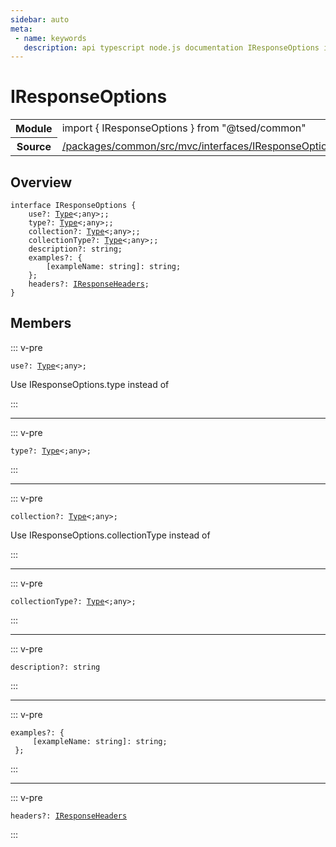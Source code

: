 ```yaml
---
sidebar: auto
meta:
 - name: keywords
   description: api typescript node.js documentation IResponseOptions interface
---
```

# IResponseOptions <Badge text="Interface" type="interface"/>
<!-- Summary -->
<section class="symbol-info"><table class="is-full-width"><tbody><tr><th>Module</th><td><div class="lang-typescript"><span class="token keyword">import</span> { IResponseOptions }&nbsp;<span class="token keyword">from</span>&nbsp;<span class="token string">"@tsed/common"</span></div></td></tr><tr><th>Source</th><td><a href="https://github.com/TypedProject/ts-express-decorators/blob/v5.2.5/packages/common/src/mvc/interfaces/IResponseOptions.ts#L0-L0">/packages/common/src/mvc/interfaces/IResponseOptions.ts</a></td></tr></tbody></table></section>

<!-- Overview -->
## Overview


<pre><code class="typescript-lang "><span class="token keyword">interface</span> IResponseOptions <span class="token punctuation">{</span>
    use?<span class="token punctuation">:</span> <a href="/api/core/interfaces/Type.html"><span class="token">Type</span></a>&lt<span class="token punctuation">;</span><span class="token keyword">any</span>&gt<span class="token punctuation">;</span><span class="token punctuation">;</span>
    type?<span class="token punctuation">:</span> <a href="/api/core/interfaces/Type.html"><span class="token">Type</span></a>&lt<span class="token punctuation">;</span><span class="token keyword">any</span>&gt<span class="token punctuation">;</span><span class="token punctuation">;</span>
    collection?<span class="token punctuation">:</span> <a href="/api/core/interfaces/Type.html"><span class="token">Type</span></a>&lt<span class="token punctuation">;</span><span class="token keyword">any</span>&gt<span class="token punctuation">;</span><span class="token punctuation">;</span>
    collectionType?<span class="token punctuation">:</span> <a href="/api/core/interfaces/Type.html"><span class="token">Type</span></a>&lt<span class="token punctuation">;</span><span class="token keyword">any</span>&gt<span class="token punctuation">;</span><span class="token punctuation">;</span>
    description?<span class="token punctuation">:</span> <span class="token keyword">string</span><span class="token punctuation">;</span>
    examples?<span class="token punctuation">:</span> <span class="token punctuation">{</span>
        <span class="token punctuation">[</span>exampleName<span class="token punctuation">:</span> <span class="token keyword">string</span><span class="token punctuation">]</span><span class="token punctuation">:</span> <span class="token keyword">string</span><span class="token punctuation">;</span>
    <span class="token punctuation">}</span><span class="token punctuation">;</span>
    headers?<span class="token punctuation">:</span> <a href="/api/common/mvc/interfaces/IResponseHeaders.html"><span class="token">IResponseHeaders</span></a><span class="token punctuation">;</span>
<span class="token punctuation">}</span></code></pre>



<!-- Members -->




## Members


::: v-pre

<div class="method-overview">
<pre><code class="typescript-lang deprecated ">use?<span class="token punctuation">:</span> <a href="/api/core/interfaces/Type.html"><span class="token">Type</span></a>&lt<span class="token punctuation">;</span><span class="token keyword">any</span>&gt<span class="token punctuation">;</span></code></pre>

</div>



Use IResponseOptions.type instead of



:::



***



::: v-pre

<div class="method-overview">
<pre><code class="typescript-lang ">type?<span class="token punctuation">:</span> <a href="/api/core/interfaces/Type.html"><span class="token">Type</span></a>&lt<span class="token punctuation">;</span><span class="token keyword">any</span>&gt<span class="token punctuation">;</span></code></pre>

</div>



:::



***



::: v-pre

<div class="method-overview">
<pre><code class="typescript-lang deprecated ">collection?<span class="token punctuation">:</span> <a href="/api/core/interfaces/Type.html"><span class="token">Type</span></a>&lt<span class="token punctuation">;</span><span class="token keyword">any</span>&gt<span class="token punctuation">;</span></code></pre>

</div>



Use IResponseOptions.collectionType instead of



:::



***



::: v-pre

<div class="method-overview">
<pre><code class="typescript-lang ">collectionType?<span class="token punctuation">:</span> <a href="/api/core/interfaces/Type.html"><span class="token">Type</span></a>&lt<span class="token punctuation">;</span><span class="token keyword">any</span>&gt<span class="token punctuation">;</span></code></pre>

</div>



:::



***



::: v-pre

<div class="method-overview">
<pre><code class="typescript-lang ">description?<span class="token punctuation">:</span> <span class="token keyword">string</span></code></pre>

</div>



:::



***



::: v-pre

<div class="method-overview">
<pre><code class="typescript-lang ">examples?<span class="token punctuation">:</span> <span class="token punctuation">{</span>
     <span class="token punctuation">[</span>exampleName<span class="token punctuation">:</span> <span class="token keyword">string</span><span class="token punctuation">]</span><span class="token punctuation">:</span> <span class="token keyword">string</span><span class="token punctuation">;</span>
 <span class="token punctuation">}</span><span class="token punctuation">;</span></code></pre>

</div>



:::



***



::: v-pre

<div class="method-overview">
<pre><code class="typescript-lang ">headers?<span class="token punctuation">:</span> <a href="/api/common/mvc/interfaces/IResponseHeaders.html"><span class="token">IResponseHeaders</span></a></code></pre>

</div>



:::